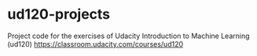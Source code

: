ud120-projects
==============

Project code for the exercises of Udacity Introduction to Machine Learning (ud120) 
https://classroom.udacity.com/courses/ud120

